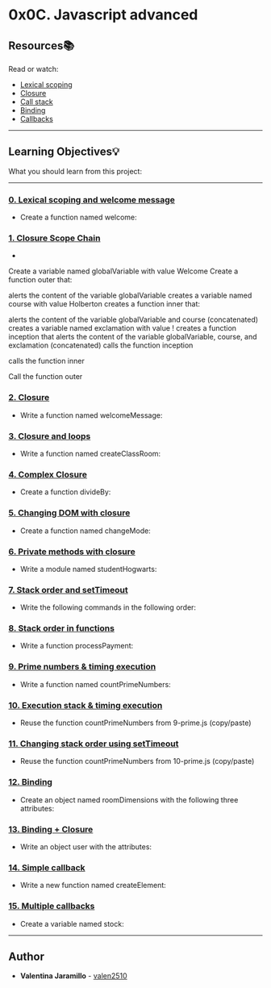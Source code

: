 # 0x0C. Javascript advanced

## Resources:books:
Read or watch:
* [Lexical scoping](https://intranet.hbtn.io/rltoken/g-zr8tvvc7rW022BJACkmQ)
* [Closure](https://intranet.hbtn.io/rltoken/O1oMScZjNIWydX6nnV_k3Q)
* [Call stack](https://intranet.hbtn.io/rltoken/WsNQ1uR0omWQzaIBBbt14Q)
* [Binding](https://intranet.hbtn.io/rltoken/xJPkQ6H1Ph_GFgSeJzFiOg)
* [Callbacks](https://intranet.hbtn.io/rltoken/h1fiqPqwFzQQHNrGR4olxA)

---
## Learning Objectives:bulb:
What you should learn from this project:

---

### [0. Lexical scoping and welcome message](./0-welcome.js)
* Create a function named welcome:


### [1. Closure Scope Chain](./1-nested_functions.js)
* 
Create a variable named globalVariable with value Welcome
Create a function outer that:


alerts the content of the variable globalVariable
creates a variable named course with value Holberton
creates a function inner that:


alerts the content of the variable globalVariable and course (concatenated)
creates a variable named exclamation with value !
creates a function inception that alerts the content of the variable globalVariable, course, and exclamation (concatenated)
calls the function inception

calls the function inner

Call the function outer



### [2. Closure](./2-function_me.js)
* Write a  function named welcomeMessage:


### [3. Closure and loops](./3-classrooms.js)
* Write a function named createClassRoom:


### [4. Complex Closure](./4-math.js)
* Create a function divideBy:


### [5. Changing DOM with closure](./5-mode.js)
* Create a function named changeMode:


### [6. Private methods with closure](./6-hogwarts.js)
* Write a module named studentHogwarts:


### [7. Stack order and setTimeout](./7-timeout.js)
* Write the following commands in the following order:


### [8. Stack order in functions](./8-payments.js)
* Write a function processPayment:


### [9. Prime numbers & timing execution](./9-prime.js)
* Write a function named countPrimeNumbers:


### [10. Execution stack & timing execution](./10-prime.js)
* Reuse the function countPrimeNumbers from 9-prime.js (copy/paste)


### [11. Changing stack order using setTimeout](./11-prime.js)
* Reuse the function countPrimeNumbers from 10-prime.js (copy/paste)


### [12. Binding](./12-room_area.js)
* Create an object named roomDimensions with the following three attributes:


### [13. Binding + Closure](./13-bind_user.js)
* Write an object user with the attributes:


### [14. Simple callback](./14-wikipedia.js)
* Write a new function named createElement:


### [15. Multiple callbacks](./100-stock.js)
* Create a variable named stock:

---

## Author
* **Valentina Jaramillo** - [valen2510](https://github.com/valen2510)
